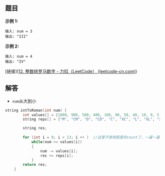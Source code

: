 ## 题目

**示例 1:**

```
输入: num = 3
输出: "III"
```

**示例 2:**

```
输入: num = 4
输出: "IV"
```

[链接]([12. 整数转罗马数字 - 力扣（LeetCode） (leetcode-cn.com)](https://leetcode-cn.com/problems/integer-to-roman/))



## 解答

- `num`从大到小

```cpp
string intToRoman(int num) {
        int values[] = {1000, 900, 500, 400, 100, 90, 50, 40, 10, 9, 5, 4, 1};
        string reps[] = {"M", "CM", "D", "CD", "C", "XC", "L", "XL", "X", "IX", "V", "IV", "I"};

        string res;
        
        for (int i = 0; i < 13; i ++ )  //这里不使用图里的count了，一遍一遍来就行了
            while(num >= values[i])
            {
                num -= values[i];
                res += reps[i];
            }
        return res;
    }
```

